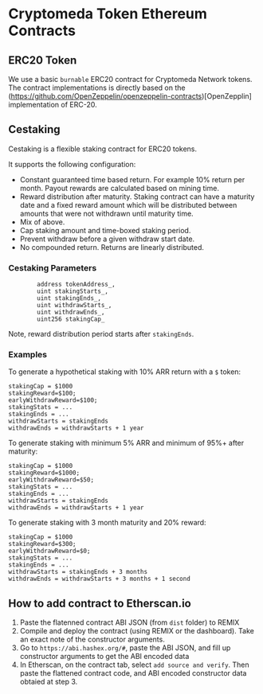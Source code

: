 # Cryptomeda Token Ethereum Contracts


## ERC20 Token

We use a basic `burnable` ERC20 contract for Cryptomeda Network tokens. The contract implementations is directly based on the (https://github.com/OpenZeppelin/openzeppelin-contracts)[OpenZepplin] implementation of ERC-20.

## Cestaking

Cestaking is a flexible staking contract for ERC20 tokens.

It supports the following configuration:

- Constant guaranteed time based return. For example 10% return per month.
Payout rewards are calculated based on mining time.
- Reward distribution after maturity. Staking contract can have a maturity
date and a fixed reward amount which will be distributed between amounts
that were not withdrawn until maturity time.
- Mix of above.
- Cap staking amount and time-boxed staking period.
- Prevent withdraw before a given withdraw start date.
- No compounded return. Returns are linearly distributed.

### Cestaking Parameters

```
        address tokenAddress_,
        uint stakingStarts_,
        uint stakingEnds_,
        uint withdrawStarts_,
        uint withdrawEnds_,
        uint256 stakingCap_
```

Note, reward distribution period starts after `stakingEnds`.

### Examples

To generate a hypothetical staking with 10% ARR return with a `$` token:

```
stakingCap = $1000
stakingReward=$100;
earlyWithdrawReward=$100;
stakingStats = ...
stakingEnds = ...
withdrawStarts = stakingEnds
withdrawEnds = withdrawStarts + 1 year
```

To generate staking with minimum 5% ARR and minimum of
95%+ after maturity:

```
stakingCap = $1000
stakingReward=$1000;
earlyWithdrawReward=$50;
stakingStats = ...
stakingEnds = ...
withdrawStarts = stakingEnds
withdrawEnds = withdrawStarts + 1 year
```

To generate staking with 3 month maturity and 20% reward:

```
stakingCap = $1000
stakingReward=$300;
earlyWithdrawReward=$0;
stakingStats = ...
stakingEnds = ...
withdrawStarts = stakingEnds + 3 months
withdrawEnds = withdrawStarts + 3 months + 1 second
```


## How to add contract to Etherscan.io

1. Paste the flatenned contract ABI JSON (from `dist` folder) to REMIX
2. Compile and deploy the contract (using REMIX or the dashboard). Take an exact note of the constructor arguments.
3. Go to `https://abi.hashex.org/#`, paste the ABI JSON, and fill up constructor arguments to get the ABI encoded data
4. In Etherscan, on the contract tab, select `add source and verify`. Then paste the flattened contract code, and ABI encoded constructor data obtaied at step 3.

